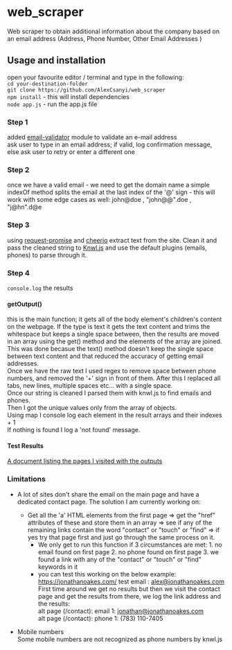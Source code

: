 # web_scraper

Web scraper to obtain additional information about the company based on an email address (Address, Phone Number, Other Email Addresses )

## Usage and installation

open your favourite editor / terminal and type in the following:  
`cd your-destination-folder`  
`git clone https://github.com/AlexCsanyi/web_scraper`  
`npm install` - this will install dependencies  
`node app.js` - run the app.js file

### Step 1

added [email-validator](https://www.npmjs.com/package/email-validator) module to validate an e-mail address  
ask user to type in an email address; if valid, log confirmation message, else ask user to retry or enter a different one

### Step 2

once we have a valid email - we need to get the domain name a simple indexOf method splits the email at the last index of the '@' sign - this will work with some edge cases as well: john\@doe , "john@@".doe , "j@hn".d\@e

### Step 3

using [request-promise](https://github.com/request/request-promise) and [cheerio](https://github.com/cheeriojs/cheerio) extract text from the site. Clean it and pass the cleaned string to [Knwl.js](https://github.com/benhmoore/Knwl.js) and use the default plugins (emails, phones) to parse through it.

### Step 4

`console.log` the results

#### getOutput()

this is the main function; it gets all of the body element's children's content on the webpage. If the type is text it gets the text content and trims the whitespace but keeps a single space between, then the results are moved in an array using the get() method and the elements of the array are joined.  
This was done becasue the text() method doesn't keep the single space between text content and that reduced the accuracy of getting email addresses.  
Once we have the raw text I used regex to remove space between phone numbers, and removed the '+' sign in front of them. After this I replaced all tabs, new lines, multiple spaces etc... with a single space.  
Once our string is cleaned I parsed them with knwl.js to find emails and phones.  
Then I got the unique values only from the array of objects.  
Using map I console log each element in the result arrays and their indexes + 1  
If nothing is found I log a 'not found' message.

#### Test Results

[A document listing the pages I visited with the outputs](test.md)

### Limitations

- A lot of sites don't share the email on the main page and have a dedicated contact page.
The solution I am currently working on:
  - Get all the 'a' HTML elements  from the first page => get the "href" attributes of these and store them in an array => see if any of the remaining links contain the word "contact" or "touch" or "find" => if yes try that page first and just go through the same process on it.
    - We only get to run this function if 3 circumstances are met: 1. no email found on first page 2. no phone found on first page 3. we found a link with any of the "contact" or "touch" or "find" keywords in it
    - you can test this working on the below example:  
    https://jonathanoakes.com/ test email : alex@jonathanoakes.com     
    First time around we get no results but then we visit the contact page and get the results from there, we log the link address and the results:  
    alt page (/contact): email 1: jonathan@jonathanoakes.com  
    alt page (/contact): phone 1: (783) 110-7405  

- Mobile numbers  
  Some mobile numbers are not recognized as phone numbers by knwl.js

